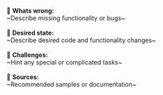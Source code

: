 🐞 **Whats wrong:**<br>
~Describe missing functionality or bugs~<br>
<br>
🌈 **Desired state:**<br>
~Describe desired code and functionality changes~<br>
<br>
📏 **Challenges:**<br>
~Hint any special or complicated tasks~<br>
<br>
📂 **Sources:**<br>
~Recommended samples or documentation~<br>
